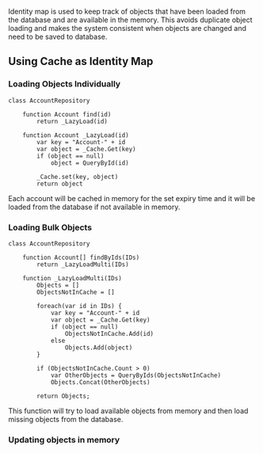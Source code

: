 Identity map is used to keep track of objects that have been loaded from the database and are available in the memory. 
This avoids duplicate object loading and makes the system consistent when objects are changed and need to be saved to database.

## Using Cache as Identity Map

### Loading Objects Individually

    class AccountRepository

        function Account find(id)
            return _LazyLoad(id)

        function Account _LazyLoad(id)
            var key = "Account-" + id
            var object = _Cache.Get(key)
            if (object == null)
                object = QueryById(id)
                
            _Cache.set(key, object)
            return object            


Each account will be cached in memory for the set expiry time and it will be loaded from the database 
if not available in memory.

### Loading Bulk Objects

    class AccountRepository
        
        function Account[] findByIds(IDs)
            return _LazyLoadMulti(IDs)
        
        function _LazyLoadMulti(IDs)
            Objects = []
            ObjectsNotInCache = []
            
            foreach(var id in IDs) {
                var key = "Account-" + id
                var object = _Cache.Get(key)
                if (object == null)
                    ObjectsNotInCache.Add(id)
                else
                    Objects.Add(object)
            }
            
            if (ObjectsNotInCache.Count > 0)
                var OtherObjects = QueryByIds(ObjectsNotInCache)
                Objects.Concat(OtherObjects)
                
            return Objects;
            

This function will try to load available objects from memory and then load missing objects from the database.

### Updating objects in memory
